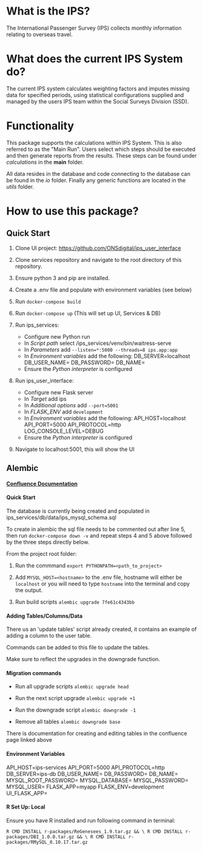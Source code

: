 # What is the IPS?
The International Passenger Survey (IPS) collects monthly information relating to overseas travel.

# What does the current IPS System do?
The current IPS system calculates weighting factors and imputes missing data for specified periods, using statistical configurations supplied and managed by the users IPS team within the Social Surveys Division (SSD).

# Functionality
This package supports the calculations within IPS System. This is also referred to as the "Main Run".
Users select which steps should be executed and then generate reports from the results. These steps can be found under _calculations_ in the **main** folder.

All data resides in the database and code connecting to the database can be found in the _io_ folder. Finally any generic functions are located in the _utils_ folder.

# How to use this package?
## Quick Start

1. Clone UI project: https://github.com/ONSdigital/ips_user_interface

2. Clone services repository and navigate to the root directory of this repository.

2. Ensure python 3 and pip are installed.

3. Create a .env file and populate with environment variables (see below)

4. Run `docker-compose build`

5. Run `docker-compose up` (This will set up UI, Services & DB)

6. Run ips_services:
    * Configure new Python run
    * In <i>Script path</i> select /ips_services/venv/bin/waitress-serve
    * In <i>Parameters</i> add `--listen=*:5000 --threads=8 ips.app:app`
    * In <i>Environment variables</i> add the following: 
        DB_SERVER=localhost
        DB_USER_NAME=<REDACTED>
        DB_PASSWORD=<REDACTED>
        DB_NAME=<REDACTED>
    * Ensure the <i>Python interpreter</i> is configured

7. Run ips_user_interface:
    * Configure new Flask server
    * In <i>Target</i> add ips
    * In <i>Additional options</i> add `--port=5001`
    * In <i>FLASK_ENV</i> add `development`
    * In <i>Environment variables</i> add the following: 
        API_HOST=localhost
        API_PORT=5000
        API_PROTOCOL=http
        LOG_CONSOLE_LEVEL=DEBUG
    * Ensure the <i>Python interpreter</i> is configured
    
8. Navigate to localhost:5001, this will show the UI


## Alembic

#### [Confluence Documentation](https://collaborate2.ons.gov.uk/confluence/display/QSS/Alembic+Database+Migration)

#### Quick Start
The database is currently being created and populated in ips_services/db/data/ips_mysql_schema.sql 

To create in alembic the sql file needs to be commented out after line 5, then run `docker-compose down -v` and repeat steps 4 and 5 above followed by the three steps directly below.

From the project root folder:

1. Run the commmand `export PYTHONPATH=<path_to_project>`

2. Add `MYSQL_HOST=<hostname>` to the .env file, hostname will either be `localhost` or you will need to type `hostname` into the terminal and copy the output.

3. Run build scripts `alembic upgrade 7fe61c4343bb`

#### Adding Tables/Columns/Data

There us an 'update tables' script already created, it contains an example of adding a column to the user table.

Commands can be added to this file to update the tables.

Make sure to reflect the upgrades in the downgrade function.

#### Migration commands

-  Run all upgrade scripts `alembic upgrade head`

-  Run the next script upgrade `alembic upgrade +1`

-  Run the downgrade script `alembic downgrade -1`

-  Remove all tables `alembic downgrade base`

There is documentation for creating and editing tables in the confluence page linked above

#### Environment Variables

API_HOST=ips-services
API_PORT=5000
API_PROTOCOL=http
DB_SERVER=ips-db
DB_USER_NAME=<REDACTED>
DB_PASSWORD=<REDACTED>
DB_NAME=<REDACTED>
MYSQL_ROOT_PASSWORD=<REDACTED>
MYSQL_DATABASE=<REDACTED>
MYSQL_PASSWORD=<REDACTED>
MYSQL_USER=<REDACTEED>
FLASK_APP=myapp
FLASK_ENV=development
UI_FLASK_APP=<REDACTED>

#### R Set Up: Local

Ensure you have R installed and run following command in terminal:

`R CMD INSTALL r-packages/ReGenesees_1.9.tar.gz && \
R CMD INSTALL r-packages/DBI_1.0.0.tar.gz && \
R CMD INSTALL r-packages/RMySQL_0.10.17.tar.gz`
    






